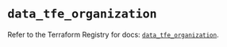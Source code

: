 # `data_tfe_organization`

Refer to the Terraform Registry for docs: [`data_tfe_organization`](https://registry.terraform.io/providers/hashicorp/tfe/0.70.0/docs/data-sources/organization).
